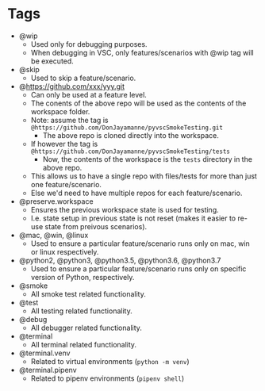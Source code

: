 # Tags
* @wip
    * Used only for debugging purposes.
    * When debugging in VSC, only features/scenarios with @wip tag will be executed.
* @skip
    * Used to skip a feature/scenario.
* @https://github.com/xxx/yyy.git
    * Can only be used at a feature level.
    * The conents of the above repo will be used as the contents of the workspace folder.
    * Note: assume the tag is `@https://github.com/DonJayamanne/pyvscSmokeTesting.git`
        * The above repo is cloned directly into the workspace.
    * If however the tag is `@https://github.com/DonJayamanne/pyvscSmokeTesting/tests`
        * Now, the contents of the workspace is the `tests` directory in the above repo.
    * This allows us to have a single repo with files/tests for more than just one feature/scenario.
    * Else we'd need to have multiple repos for each feature/scenario.
* @preserve.workspace
    * Ensures the previous workspace state is used for testing.
    * I.e. state setup in previous state is not reset (makes it easier to re-use state from preivous scenarios).
* @mac, @win, @linux
    * Used to ensure a particular feature/scenario runs only on mac, win or linux respectively.
* @python2, @python3, @python3.5, @python3.6, @python3.7
    * Used to ensure a particular feature/scenario runs only on specific version of Python, respectively.
* @smoke
    * All smoke test related functionality.
* @test
    * All testing related functionality.
* @debug
    * All debugger related functionality.
* @terminal
    * All terminal related functionality.
* @terminal.venv
    * Related to virtual environments (`python -m venv`)
* @terminal.pipenv
    * Related to pipenv environments (`pipenv shell`)

